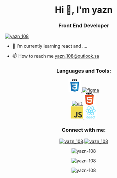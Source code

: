 <h1 align="center">Hi 👋, I'm yazn</h1>
<h3 align="center">Front End Developer</h3>

<p align="left"> <a href="https://twitter.com/yazn_108" target="blank"><img src="https://img.shields.io/twitter/follow/yazn_108?logo=twitter&style=for-the-badge" alt="yazn_108" /></a> </p>

- 🌱 I’m currently learning react and ....

- 📫 How to reach me yazn_108@outlook.sa

<h3 align="center">Languages and Tools:</h3>
        <p align="center">
            <a href="https://www.w3schools.com/css/" target="_blank" rel="noreferrer">
                <img
                    src="https://raw.githubusercontent.com/devicons/devicon/master/icons/css3/css3-original-wordmark.svg"
                    alt="css3"
                    width="40"
                    height="40"
                >
            </a>
            <a href="https://www.figma.com/" target="_blank" rel="noreferrer">
                <img
                    src="https://www.vectorlogo.zone/logos/figma/figma-icon.svg"
                    alt="figma"
                    width="40"
                    height="40"
                >
            </a>
            <br>
            <a href="https://git-scm.com/" target="_blank" rel="noreferrer">
                <img
                    src="https://www.vectorlogo.zone/logos/git-scm/git-scm-icon.svg"
                    alt="git"
                    width="40"
                    height="40"
                >
            </a>
            <a href="https://www.w3.org/html/" target="_blank" rel="noreferrer">
                <img
                    src="https://raw.githubusercontent.com/devicons/devicon/master/icons/html5/html5-original-wordmark.svg"
                    alt="html5"
                    width="40"
                    height="40"
                >
            </a>
            <br>
            <a href="https://developer.mozilla.org/en-US/docs/Web/JavaScript" target="_blank" rel="noreferrer">
                <img
                    src="https://raw.githubusercontent.com/devicons/devicon/master/icons/javascript/javascript-original.svg"
                    alt="javascript"
                    width="40"
                    height="40"
                >
            </a>
            <a href="https://reactjs.org/" target="_blank" rel="noreferrer">
                <img
                    src="https://raw.githubusercontent.com/devicons/devicon/master/icons/react/react-original-wordmark.svg"
                    alt="react"
                    width="40"
                    height="40"
                >
            </a>
            <br>
        </p>
<h3 align="center">Connect with me:</h3>
<p align="center">
            <a href="https://twitter.com/yazn_108" target="blank">
                <img
                    align="center"
                    src="https://raw.githubusercontent.com/rahuldkjain/github-profile-readme-generator/master/src/images/icons/Social/twitter.svg"
                    alt="yazn_108"
                    height="30"
                    width="40"
                >
            </a>
            <a href="https://t.me/@yazn_108" target="blank">
                <img
                    align="center"
                    src="https://upload.wikimedia.org/wikipedia/commons/8/82/Telegram_logo.svg"
                    alt="yazn_108"
                    height="30"
                    width="40"
                >
            </a>
        </p>
 <p>
            <p align="center">
                <img src="https://github-readme-stats.vercel.app/api?username=yazn-108&show_icons=true&locale=en" alt="yazn-108">
            </p>
            <p align="center">
                <img src="https://github-readme-stats.vercel.app/api/top-langs?username=yazn-108&show_icons=true&locale=en&layout=compact" alt="yazn-108">
            </p>
            <p align="center">
                <img src="https://github-readme-streak-stats.herokuapp.com/?user=yazn-108&" alt="yazn-108">
            </p>
        </p>
